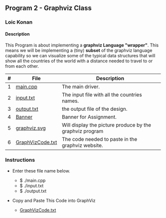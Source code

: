 ## Program 2 - Graphviz Class

### Loic Konan

#### Description

This Program is about implementing a **graphviz Language "wrapper"**.
This means we will be implementing a (tiny) **subset** of the graphviz language capability so we can visualize some of the typical data structures that will show all the countries of the world with a distance needed to travel to or from each other.

|   #   | File                                 | Description                                              |
| :---: | ------------------------------------ | -------------------------------------------------------- |
|   1   | [main.cpp](main.cpp)                 | The main driver.                                         |
|   2   | [input.txt](input.txt)               | The input file with all the countries names.             |
|   3   | [output.txt](output.txt)             | the output file of the design.                           |
|   4   | [Banner](Banner)                     | Banner for Assignment.                                   |
|   5   | [graphviz.svg](graphviz.svg)         | Will display the picture produce by the graphviz program |
|   6   | [GraphVizCode.txt](GraphVizCode.txt) | The code needed to paste in the graphviz website.        |

### Instructions

- Enter these file name below.
  - $ ./main.cpp
  - $ ./input.txt
  - $ ./output.txt

- Copy and Paste This Code into GraphViz
  - [GraphVizCode.txt](GraphVizCode.txt)
